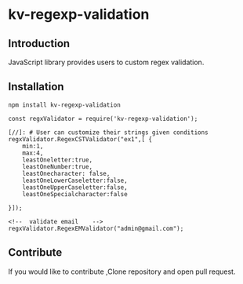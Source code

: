 # kv-regexp-validation

## Introduction 
JavaScript library provides users to custom regex validation.

## Installation
```  
npm install kv-regexp-validation
```

```JS
const regxValidator = require('kv-regexp-validation');

[//]: # User can customize their strings given conditions
regxValidator.RegexCSTValidator("ex1",[ {
    min:1,
    max:4,
    leastOneletter:true,
    leastOneNumber:true,
    leastOnecharacter: false,
    leastOneLowerCaseletter:false,
    leastOneUpperCaseletter:false,
    leastOneSpecialcharacter:false

}]);

<!--  validate email    -->
regxValidator.RegexEMValidator("admin@gmail.com");
```

## Contribute
If you would like to contribute ,Clone repository and open pull request.




